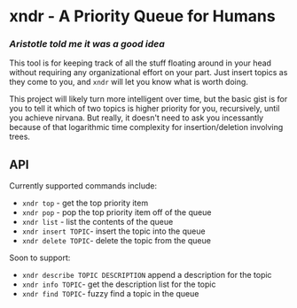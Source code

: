 # xndr - A Priority Queue for Humans
### *Aristotle told me it was a good idea*

This tool is for keeping track of all the stuff floating around in your
head without requiring any organizational effort on your part. Just insert
topics as they come to you, and `xndr` will let you know what is worth doing.

This project will likely turn more intelligent over time, but the basic gist
is for you to tell it which of two topics is higher priority for you,
recursively, until you achieve nirvana. But really, it doesn't need to
ask you incessantly because of that logarithmic time complexity for insertion/deletion involving trees.

## API
Currently supported commands include:

- `xndr top` - get the top priority item
- `xndr pop` - pop the top priority item off of the queue
- `xndr list` - list the contents of the queue
- `xndr insert TOPIC`- insert the topic into the queue
- `xndr delete TOPIC`- delete the topic from the queue

Soon to support:

- `xndr describe TOPIC DESCRIPTION` append a description for the topic
- `xndr info TOPIC`- get the description list for the topic
- `xndr find TOPIC`- fuzzy find a topic in the queue
